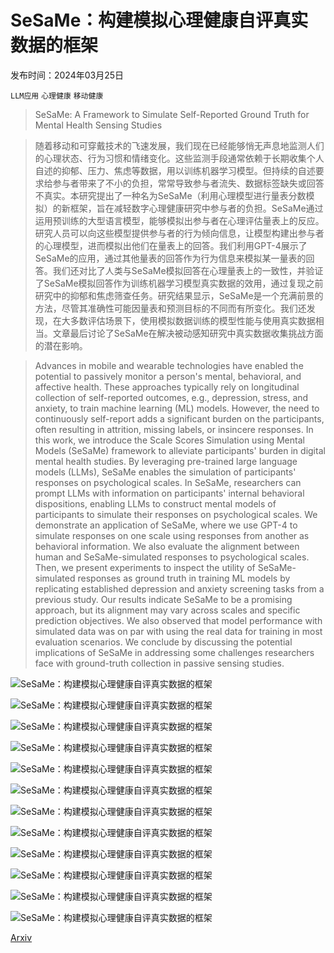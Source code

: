 # SeSaMe：构建模拟心理健康自评真实数据的框架

发布时间：2024年03月25日

`LLM应用` `心理健康` `移动健康`

> SeSaMe: A Framework to Simulate Self-Reported Ground Truth for Mental Health Sensing Studies

> 随着移动和可穿戴技术的飞速发展，我们现在已经能够悄无声息地监测人们的心理状态、行为习惯和情绪变化。这些监测手段通常依赖于长期收集个人自述的抑郁、压力、焦虑等数据，用以训练机器学习模型。但持续的自述要求给参与者带来了不小的负担，常常导致参与者流失、数据标签缺失或回答不真实。本研究提出了一种名为SeSaMe（利用心理模型进行量表分数模拟）的新框架，旨在减轻数字心理健康研究中参与者的负担。SeSaMe通过运用预训练的大型语言模型，能够模拟出参与者在心理评估量表上的反应。研究人员可以向这些模型提供参与者的行为倾向信息，让模型构建出参与者的心理模型，进而模拟出他们在量表上的回答。我们利用GPT-4展示了SeSaMe的应用，通过其他量表的回答作为行为信息来模拟某一量表的回答。我们还对比了人类与SeSaMe模拟回答在心理量表上的一致性，并验证了SeSaMe模拟回答作为训练机器学习模型真实数据的效用，通过复现之前研究中的抑郁和焦虑筛查任务。研究结果显示，SeSaMe是一个充满前景的方法，尽管其准确性可能因量表和预测目标的不同而有所变化。我们还发现，在大多数评估场景下，使用模拟数据训练的模型性能与使用真实数据相当。文章最后讨论了SeSaMe在解决被动感知研究中真实数据收集挑战方面的潜在影响。

> Advances in mobile and wearable technologies have enabled the potential to passively monitor a person's mental, behavioral, and affective health. These approaches typically rely on longitudinal collection of self-reported outcomes, e.g., depression, stress, and anxiety, to train machine learning (ML) models. However, the need to continuously self-report adds a significant burden on the participants, often resulting in attrition, missing labels, or insincere responses. In this work, we introduce the Scale Scores Simulation using Mental Models (SeSaMe) framework to alleviate participants' burden in digital mental health studies. By leveraging pre-trained large language models (LLMs), SeSaMe enables the simulation of participants' responses on psychological scales. In SeSaMe, researchers can prompt LLMs with information on participants' internal behavioral dispositions, enabling LLMs to construct mental models of participants to simulate their responses on psychological scales. We demonstrate an application of SeSaMe, where we use GPT-4 to simulate responses on one scale using responses from another as behavioral information. We also evaluate the alignment between human and SeSaMe-simulated responses to psychological scales. Then, we present experiments to inspect the utility of SeSaMe-simulated responses as ground truth in training ML models by replicating established depression and anxiety screening tasks from a previous study. Our results indicate SeSaMe to be a promising approach, but its alignment may vary across scales and specific prediction objectives. We also observed that model performance with simulated data was on par with using the real data for training in most evaluation scenarios. We conclude by discussing the potential implications of SeSaMe in addressing some challenges researchers face with ground-truth collection in passive sensing studies.

![SeSaMe：构建模拟心理健康自评真实数据的框架](../../../paper_images/2403.17219/x1.png)

![SeSaMe：构建模拟心理健康自评真实数据的框架](../../../paper_images/2403.17219/x2.png)

![SeSaMe：构建模拟心理健康自评真实数据的框架](../../../paper_images/2403.17219/x3.png)

![SeSaMe：构建模拟心理健康自评真实数据的框架](../../../paper_images/2403.17219/x4.png)

![SeSaMe：构建模拟心理健康自评真实数据的框架](../../../paper_images/2403.17219/x5.png)

![SeSaMe：构建模拟心理健康自评真实数据的框架](../../../paper_images/2403.17219/x6.png)

![SeSaMe：构建模拟心理健康自评真实数据的框架](../../../paper_images/2403.17219/x7.png)

![SeSaMe：构建模拟心理健康自评真实数据的框架](../../../paper_images/2403.17219/x8.png)

![SeSaMe：构建模拟心理健康自评真实数据的框架](../../../paper_images/2403.17219/x9.png)

![SeSaMe：构建模拟心理健康自评真实数据的框架](../../../paper_images/2403.17219/x10.png)

![SeSaMe：构建模拟心理健康自评真实数据的框架](../../../paper_images/2403.17219/x11.png)

![SeSaMe：构建模拟心理健康自评真实数据的框架](../../../paper_images/2403.17219/x12.png)

[Arxiv](https://arxiv.org/abs/2403.17219)